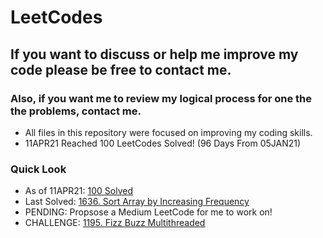 # LeetCodes
## If you want to discuss or help me improve my code please be free to contact me.
### Also, if you want me to review my logical process for one the the problems, contact me.

- All files in this repository were focused on improving my coding skills.
- 11APR21 Reached 100 LeetCodes Solved! (96 Days From 05JAN21)

### Quick Look
- As of 11APR21: [100 Solved](https://leetcode.com/joeslee94/)
- Last Solved: [1636. Sort Array by Increasing Frequency](https://leetcode.com/problems/sort-array-by-increasing-frequency/)
- PENDING: Propsose a Medium LeetCode for me to work on!
- CHALLENGE: [1195. Fizz Buzz Multithreaded](https://leetcode.com/problems/fizz-buzz-multithreaded/)
